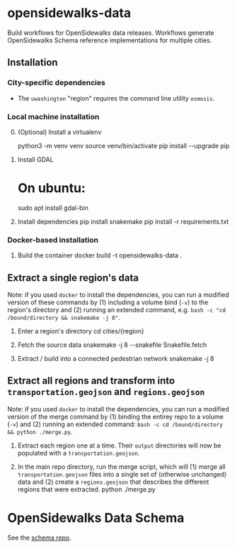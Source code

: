 # opensidewalks-data

Build workflows for OpenSidewalks data releases. Workflows generate OpenSidewalks
Schema reference implementations for multiple cities.

## Installation

### City-specific dependencies

- The `uwashington` "region" requires the command line utility `osmosis`.

### Local machine installation

0. (Optional) Install a virtualenv

    python3 -m venv venv
    source venv/bin/activate
    pip install --upgrade pip

1. Install GDAL
    # On ubuntu:
    sudo apt install gdal-bin

2. Install dependencies
    pip install snakemake
    pip install -r requirements.txt

### Docker-based installation

1. Build the container
    docker build -t opensidewalks-data .

## Extract a single region's data

Note: if you used `docker` to install the dependencies, you can run a modified version
of these commands by (1) including a volume bind (`-v`) to the region's directory and
(2) running an extended command, e.g.
`bash -c "cd /bound/directory && snakemake -j 8"`.

1. Enter a region's directory
    cd cities/{region}

2. Fetch the source data
    snakemake -j 8 --snakefile Snakefile.fetch

3. Extract / build into a connected pedestrian network
    snakemake -j 8

## Extract all regions and transform into `transportation.geojson` and `regions.geojson`

Note: if you used `docker` to install the dependencies, you can run a modified version
of the merge command by (1) binding the entirey repo to a volume (`-v`) and (2) running
an extended command: `bash -c cd /bound/directory && python ./merge.py`.

1. Extract each region one at a time. Their `output` directories will now be populated
with a `transportation.geojson`.

2. In the main repo directory, run the merge script, which will (1) merge all
`transportation.geojson` files into a single set of (otherwise unchanged) data and (2)
create a `regions.geojson` that describes the different regions that were extracted.
    python ./merge.py

# OpenSidewalks Data Schema

See the [schema repo](https://github.com/OpenSidewalks/OpenSidewalks-Schema).
